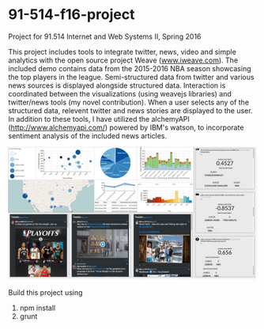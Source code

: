 # 91-514-f16-project
Project for 91.514 Internet and Web Systems II, Spring 2016

This project includes tools to integrate twitter, news, video and simple analytics with the open source project Weave (www.iweave.com). The included demo contains data from the 2015-2016 NBA season showcasing the top players in the league. Semi-structured data from twitter and various news sources is displayed alongside structured data. Interaction is coordinated between the visualizations (using weavejs libraries) and twitter/news tools (my novel contribution). When a user selects any of the structured data, relevent twitter and news stories are displayed to the user. In addition to these tools, I have utilized the alchemyAPI (http://www.alchemyapi.com/) powered by IBM's watson, to incorporate sentiment analysis of the included news articles. 

![alt tag](https://github.com/zmaybury/91-514-f16-project/blob/master/images/Demo.png)


Build this project using
  1. npm install
  2. grunt
  
